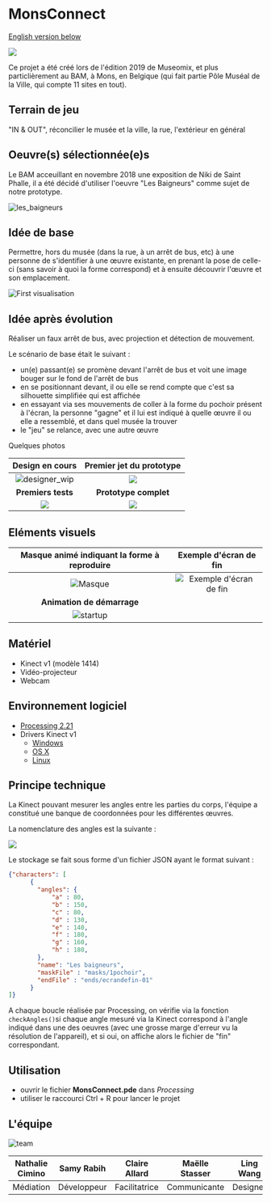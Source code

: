 # MonsConnect

[English version below](#anchors-in-markdown)

![](doc/images/logo.png)

Ce projet a été créé lors de l'édition 2019 de Museomix, et plus particlièrement au BAM, à Mons, en Belgique (qui fait partie Pôle Muséal de la Ville, qui compte 11 sites en tout).

## Terrain de jeu

"IN & OUT", réconcilier le musée et la ville, la rue, l'extérieur en général

## Oeuvre(s) sélectionnée(e)s

Le BAM acceuillant en novembre 2018 une exposition de Niki de Saint Phalle, il a été décidé d'utiliser l'oeuvre "Les Baigneurs" comme sujet de notre prototype.

![les_baigneurs](doc/images/les_baigneurs.jpg)

## Idée de base

Permettre, hors du musée (dans la rue, à un arrêt de bus, etc) à une personne de s'identifier à une œuvre existante, en prenant la pose de celle-ci (sans savoir à quoi la forme correspond) et à ensuite découvrir l'œuvre et son emplacement.

![First visualisation](doc/images/first_visualisation.jpg)

## Idée après évolution

Réaliser un faux arrêt de bus, avec projection et détection de mouvement.

Le scénario de base était le suivant :

- un(e) passant(e) se promène devant l'arrêt de bus et voit une image bouger sur le fond de l'arrêt de bus
- en se positionnant devant, il ou elle se rend compte que c'est sa silhouette simplifiée qui est affichée
- en essayant via ses mouvements de coller à la forme du pochoir présent à l'écran, la personne "gagne" et il lui est indiqué à quelle œuvre il ou elle a ressemblé, et dans quel musée la trouver
- le "jeu" se relance, avec une autre œuvre

Quelques photos

|                   Design en cours                    |        Premier jet du prototype         |
| :--------------------------------------------------: | :-------------------------------------: |
| ![designer_wip](doc/photos/gallery/designer_wip.jpg) | ![](doc/photos/gallery/first_proto.jpg) |
|                  **Premiers tests**                  |          **Prototype complet**          |
|         ![](doc/photos/gallery/far_view.jpg)         |  ![](doc/photos/gallery/example1.jpg)   |



## Eléments visuels

| **Masque animé indiquant la forme à reproduire** |          **Exemple d'écran de fin**           |
| :----------------------------------------------: | :-------------------------------------------: |
|          ![Masque](doc/images/mask.png)          | ![Exemple d'écran de fin](doc/images/end.jpg) |
|            **Animation de démarrage**            |                                               |
|        ![startup](doc/images/startup.png)        |                                               |

## Matériel

- Kinect v1 (modèle 1414)
- Vidéo-projecteur
- Webcam

## Environnement logiciel

- [Processing 2.21](https://processing.org/download/)
- Drivers Kinect v1
  - [Windows](https://www.microsoft.com/en-us/download/details.aspx?id=40278)
  - [OS X](http://blog.nelga.com/setup-microsoft-kinect-on-mac-os-x-10-9-mavericks/)
  - [Linux](https://github.com/shiffman/OpenKinect-for-Processing)

## Principe technique

La Kinect pouvant mesurer les angles entre les parties du corps, l'équipe a constitué une banque de coordonnées pour les différentes œuvres.

La nomenclature des angles est la suivante :

![](doc/images/skeleton.jpg)

Le stockage se fait sous forme d'un fichier JSON ayant le format suivant :

```json
{"characters": [
      {
        "angles": {
			"a" : 80,
			"b" : 150,
			"c" : 80,
			"d" : 130,
			"e" : 140,
			"f" : 180,
			"g" : 160,
			"h" : 180,
        },
        "name": "Les baigneurs",
		"maskFile" : "masks/1pochoir",
		"endFile" : "ends/ecrandefin-01"
      }
]}
```

A chaque boucle réalisée par Processing, on vérifie via la fonction `checkAngles()`si chaque angle mesuré via la Kinect correspond à l'angle indiqué dans une des oeuvres (avec une grosse marge d'erreur vu la résolution de l'appareil), et si oui, on affiche alors le fichier de "fin" correspondant.

## Utilisation

* ouvrir le fichier **MonsConnect.pde** dans *Processing*
* utiliser le raccourci Ctrl + R pour lancer le projet

## L'équipe

![team](doc/photos/team.jpg)

| Nathalie Cimino | Samy Rabih  | Claire Allard | Maëlle Stasser | Ling Wang | Eslam Nofal | Vinciane Godfrind |
| :-------------: | :---------: | :-----------: | :------------: | :-------: | :---------: | :---------------: |
|    Médiation    | Développeur | Facilitatrice |  Communicante  | Designer  |    Maker    |     Contenus      |